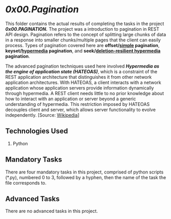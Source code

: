 # ___0x00.Pagination___
This folder contains the actual results of completing the tasks in the project ___0x00.PAGINATION.___ The project was a introduction to pagination in REST API design. Pagination refers to the concept of splitting large chunks of data in a response into smaller chunks/multiple pages that the client can easily process. Types of pagination covered here are **offset/[simple](1-simple_pagination.py) pagination**, **keyset/[hypermedia](2-hypermedia_pagination.py) pagination**, and **seek/[deletion-resilient hypermedia](3-hypermedia_del_pagination.py) pagination**. 

The advanced pagination techniques used here involved **_Hypermedia as the engine of application state (HATEOAS)_**, which is a constraint of the REST application architecture that distinguishes it from other network application architectures. With HATEOAS, a client interacts with a network application whose application servers provide information dynamically through hypermedia. A REST client needs little to no prior knowledge about how to interact with an application or server beyond a generic understanding of hypermedia. This restriction imposed by HATEOAS decouples client and server, which allows server functionality to evolve independently. [Source: [Wikipedia](https://en.wikipedia.org/wiki/HATEOAS)]

## Technologies Used
1. Python

## Mandatory Tasks
There are four mandatory tasks in this project, comprised of python scripts (*.py), numbered 0 to 3, followed by a hyphen, then the name of the task the file corresponds to.

## Advanced Tasks
There are no advanced tasks in this project.
